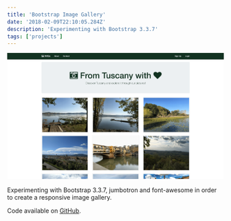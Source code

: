 ```yaml
---
title: 'Bootstrap Image Gallery'
date: '2018-02-09T22:10:05.284Z'
description: 'Experimenting with Bootstrap 3.3.7'
tags: ['projects']
---
```


![Bootstrap Image Gallery project](./img-gallery.png)

Experimenting with Bootstrap 3.3.7, jumbotron and font-awesome in order to create a responsive image gallery.

Code available on [GitHub](https://github.com/eneax/Bootstrap_Image_Gallery).
